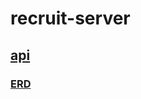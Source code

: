 # recruit-server

## [api](https://rift-gallium-045.notion.site/Node-js-API-5a253be774a0433e964592170517b3b4?pvs=4)


### [ERD](https://drawsql.app/teams/currypangs-team/diagrams/recruit-server)
